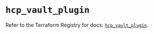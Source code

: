 # `hcp_vault_plugin`

Refer to the Terraform Registry for docs: [`hcp_vault_plugin`](https://registry.terraform.io/providers/hashicorp/hcp/0.95.0/docs/resources/vault_plugin).
